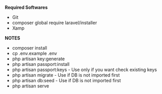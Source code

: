 **Required Softwares**
- Git
- composer global require laravel/installer
- Xamp

**NOTES**
- composer install
- cp .env.example .env 
- php artisan key:generate
- php artisan passport:install
- php artisan passport:keys - Use only if you want check existing keys
- php artisan migrate - Use if DB is not imported first
- php artisan db:seed - Use if DB is not imported first
- php artisan serve

